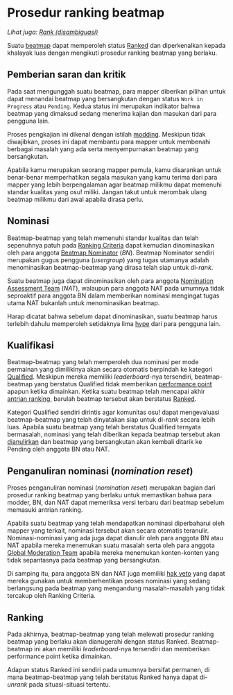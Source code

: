 # Prosedur ranking beatmap

*Lihat juga: [Rank (disambiguasi)](/wiki/Disambiguation/Rank)*

Suatu [beatmap](/wiki/Beatmap) dapat memperoleh status [Ranked](/wiki/Beatmap/Category#ranked) dan diperkenalkan kepada khalayak luas dengan mengikuti prosedur ranking beatmap yang berlaku. 

## Pemberian saran dan kritik

Pada saat mengunggah suatu beatmap, para mapper diberikan pilihan untuk dapat menandai beatmap yang bersangkutan dengan status `Work in Progress` atau `Pending`. Kedua status ini merupakan indikator bahwa beatmap yang dimaksud sedang menerima kajian dan masukan dari para pengguna lain.

Proses pengkajian ini dikenal dengan istilah [modding](/wiki/Modding). Meskipun tidak diwajibkan, proses ini dapat membantu para mapper untuk membenahi berbagai masalah yang ada serta menyempurnakan beatmap yang bersangkutan.

Apabila kamu merupakan seorang mapper pemula, kamu disarankan untuk benar-benar memperhatikan segala masukan yang kamu terima dari para mapper yang lebih berpengalaman agar beatmap milikmu dapat memenuhi standar kualitas yang osu! miliki. Jangan takut untuk merombak ulang beatmap milikmu dari awal apabila dirasa perlu.

## Nominasi

Beatmap-beatmap yang telah memenuhi standar kualitas dan telah sepenuhnya patuh pada [Ranking Criteria](/wiki/Ranking_Criteria) dapat kemudian dinominasikan oleh para anggota [Beatmap Nominator](/wiki/People/The_Team/Beatmap_Nominators) (*BN*). Beatmap Nominator sendiri merupakan gugus pengguna (*usergroup*) yang tugas utamanya adalah menominasikan beatmap-beatmap yang dirasa telah siap untuk di-*rank*.

Suatu beatmap juga dapat dinominasikan oleh para anggota [Nomination Assessment Team](/wiki/People/The_Team/Nomination_Assessment_Team) (*NAT*), walaupun para anggota NAT pada umumnya tidak seproaktif para anggota BN dalam memberikan nominasi mengingat tugas utama NAT bukanlah untuk menominasikan beatmap.

Harap dicatat bahwa sebelum dapat dinominasikan, suatu beatmap harus terlebih dahulu memperoleh setidaknya lima [hype](/wiki/Beatmap/Hype) dari para pengguna lain.

## Kualifikasi

Beatmap-beatmap yang telah memperoleh dua nominasi per mode permainan yang dimilikinya akan secara otomatis berpindah ke kategori [Qualified](/wiki/Beatmap/Category#qualified). Meskipun mereka memiliki *leaderboard*-nya tersendiri, beatmap-beatmap yang berstatus Qualified tidak memberikan [performance point](/wiki/Performance_Points) apapun ketika dimainkan. Ketika suatu beatmap telah mencapai akhir [antrian ranking](Ranking_queue), barulah beatmap tersebut akan berstatus [Ranked](#ranked).

Kategori Qualified sendiri dirintis agar komunitas osu! dapat mengevaluasi beatmap-beatmap yang telah dinyatakan siap untuk di-*rank* secara lebih luas. Apabila suatu beatmap yang telah berstatus Qualified ternyata bermasalah, nominasi yang telah diberikan kepada beatmap tersebut akan [dianulirkan](#penganuliran-nominasi-(nomination-reset)) dan beatmap yang bersangkutan akan kembali ditarik ke Pending oleh anggota BN atau NAT.

## Penganuliran nominasi (*nomination reset*)

Proses penganuliran nominasi (*nomination reset*) merupakan bagian dari prosedur ranking beatmap yang berlaku untuk memastikan bahwa para modder, BN, dan NAT dapat memeriksa versi terbaru dari beatmap sebelum memasuki antrian ranking.

Apabila suatu beatmap yang telah mendapatkan nominasi diperbaharui oleh mapper yang terkait, nominasi tersebut akan secara otomatis teranulir. Nominasi-nominasi yang ada juga dapat dianulir oleh para anggota BN atau NAT apabila mereka menemukan suatu masalah serta oleh para anggota [Global Moderation Team](/wiki/People/The_Team/Global_Moderation_Team) apabila mereka menemukan konten-konten yang tidak sepantasnya pada beatmap yang bersangkutan.

Di samping itu, para anggota BN dan NAT juga memiliki [hak veto](/wiki/People/The_Team/Beatmap_Nominators/Beatmap_Veto) yang dapat mereka gunakan untuk memberhentikan proses nominasi yang sedang berlangsung pada beatmap yang mengandung masalah-masalah yang tidak tercakup oleh Ranking Criteria.

## Ranking

Pada akhirnya, beatmap-beatmap yang telah melewati prosedur ranking beatmap yang berlaku akan dianugerahi dengan status Ranked. Beatmap-beatmap ini akan memiliki *leaderboard*-nya tersendiri dan memberikan performance point ketika dimainkan.

Adapun status Ranked ini sendiri pada umumnya bersifat permanen, di mana beatmap-beatmap yang telah berstatus Ranked hanya dapat di-*unrank* pada situasi-situasi tertentu.